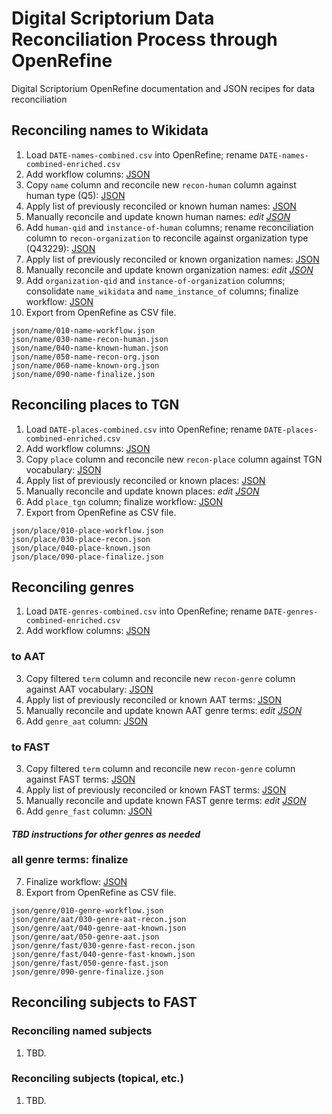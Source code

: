 # Digital Scriptorium Data Reconciliation Process through OpenRefine

Digital Scriptorium OpenRefine documentation and JSON recipes for data reconciliation

## Reconciling names to Wikidata

1. Load `DATE-names-combined.csv` into OpenRefine; rename `DATE-names-combined-enriched.csv`
2. Add workflow columns: [JSON][name_workflow]
3. Copy `name` column and reconcile new `recon-human` column against human type (Q5): [JSON][name_recon_human]
4. Apply list of previously reconciled or known human names: [JSON][name_known_human]
5. Manually reconcile and update known human names: *edit [JSON][name_known_human]*
6. Add `human-qid` and `instance-of-human` columns; rename reconciliation column to `recon-organization` to reconcile against organization type (Q43229): [JSON][name_recon_org]
7. Apply list of previously reconciled or known organization names: [JSON][name_known_org]
8. Manually reconcile and update known organization names: *edit [JSON][name_known_org]*
9. Add `organization-qid` and `instance-of-organization` columns; consolidate `name_wikidata` and `name_instance_of` columns; finalize workflow: [JSON][name_finalize]
10. Export from OpenRefine as CSV file.

[name_workflow]:    json/name/010-name-workflow.json
[name_recon_human]: json/name/030-name-recon-human.json
[name_known_human]: json/name/040-name-known-human.json
[name_recon_org]:   json/name/060-name-recon-org.json
[name_known_org]:   json/name/070-name-known-org.json
[name_finalize]:    json/name/090-name-finalize.json

```
json/name/010-name-workflow.json
json/name/030-name-recon-human.json
json/name/040-name-known-human.json
json/name/050-name-recon-org.json
json/name/060-name-known-org.json
json/name/090-name-finalize.json
```

## Reconciling places to TGN

1. Load `DATE-places-combined.csv` into OpenRefine; rename `DATE-places-combined-enriched.csv`
2. Add workflow columns: [JSON][place_workflow]
3. Copy `place` column and reconcile new `recon-place` column against TGN vocabulary: [JSON][place_recon]
4. Apply list of previously reconciled or known places: [JSON][place_known]
5. Manually reconcile and update known places: *edit [JSON][place_known]*
6. Add `place_tgn` column; finalize workflow: [JSON][place_finalize]
7. Export from OpenRefine as CSV file.

[place_workflow]:    json/place/010-place-workflow.json
[place_recon]:       json/place/030-place-recon.json
[place_known]:       json/place/040-place-known.json
[place_finalize]:    json/place/090-place-finalize.json

```
json/place/010-place-workflow.json
json/place/030-place-recon.json
json/place/040-place-known.json
json/place/090-place-finalize.json
```

## Reconciling genres

1. Load `DATE-genres-combined.csv` into OpenRefine; rename `DATE-genres-combined-enriched.csv`
2. Add workflow columns: [JSON][genre_workflow]

[genre_workflow]: json/genre/010-genre-workflow.json

### to AAT

3. Copy filtered `term` column and reconcile new `recon-genre` column against AAT vocabulary: [JSON][genre_aat_recon]
4. Apply list of previously reconciled or known AAT terms: [JSON][genre_aat_known]
5. Manually reconcile and update known AAT genre terms: *edit [JSON][genre_aat_known]*
6. Add `genre_aat` column: [JSON][genre_aat]

[genre_aat_recon]:   json/genre/aat/030-genre-aat-recon.json
[genre_aat_known]:   json/genre/aat/040-genre-aat-known.json
[genre_aat]:         json/genre/aat/050-genre-aat.json

### to FAST

3. Copy filtered `term` column and reconcile new `recon-genre` column against FAST terms: [JSON][genre_fast_recon]
4. Apply list of previously reconciled or known FAST terms: [JSON][genre_fast_known]
5. Manually reconcile and update known FAST genre terms: *edit [JSON][genre_fast_known]*
6. Add `genre_fast` column: [JSON][genre_fast]

[genre_fast_recon]:   json/genre/fast/030-genre-fast-recon.json
[genre_fast_known]:   json/genre/fast/040-genre-fast-known.json
[genre_fast]:         json/genre/fast/050-genre-fast.json

#### *TBD instructions for other genres as needed*

### all genre terms: finalize

7. Finalize workflow: [JSON][genre_finalize]
8. Export from OpenRefine as CSV file.

[genre_finalize]:    json/genre/090-genre-finalize.json

```
json/genre/010-genre-workflow.json
json/genre/aat/030-genre-aat-recon.json
json/genre/aat/040-genre-aat-known.json
json/genre/aat/050-genre-aat.json
json/genre/fast/030-genre-fast-recon.json
json/genre/fast/040-genre-fast-known.json
json/genre/fast/050-genre-fast.json
json/genre/090-genre-finalize.json
```

## Reconciling subjects to FAST

### Reconciling named subjects

1. TBD.



### Reconciling subjects (topical, etc.)

1. TBD.
